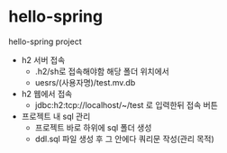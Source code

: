 # hello-spring
hello-spring project

- h2 서버 접속
  - .h2/sh로 접속해야함 해당 폴더 위치에서
  - uesrs/(사용자명)/test.mv.db
- h2 웹에서 접속
  - jdbc:h2:tcp://localhost/~/test 로 입력한뒤 접속 버튼
- 프로젝트 내 sql 관리
  - 프로젝트 바로 하위에 sql 폴더 생성
  - ddl.sql 파일 생성 후 그 안에다 쿼리문 작성(관리 목적)
